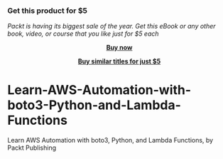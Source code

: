 
### Get this product for $5

<i>Packt is having its biggest sale of the year. Get this eBook or any other book, video, or course that you like just for $5 each</i>


<b><p align='center'>[Buy now](https://packt.link/9781803245317)</p></b>


<b><p align='center'>[Buy similar titles for just $5](https://subscription.packtpub.com/search)</p></b>


# Learn-AWS-Automation-with-boto3-Python-and-Lambda-Functions
Learn AWS Automation with boto3, Python, and Lambda Functions, by Packt Publishing
